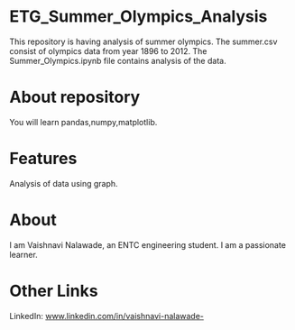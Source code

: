 # ETG_Summer_Olympics_Analysis
This repository is having analysis of summer olympics. The summer.csv consist of olympics data from year 1896 to 2012. The Summer_Olympics.ipynb file contains analysis of the data. 

# About repository
You will learn pandas,numpy,matplotlib.

# Features
Analysis of data using graph.

# About
I am Vaishnavi Nalawade, an ENTC engineering student. I am a passionate learner.

# Other Links
LinkedIn: www.linkedin.com/in/vaishnavi-nalawade-
